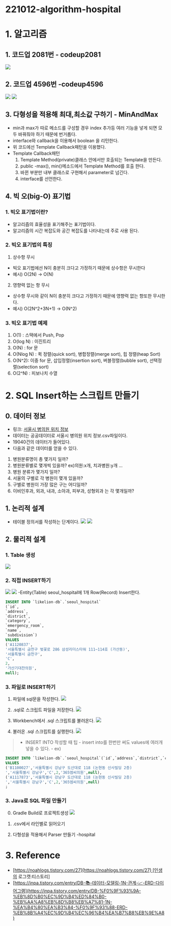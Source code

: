 # 221012-algorithm-hospital

# 1. 알고리즘
## 1. 코드업 2081번 - codeup2081
![](https://velog.velcdn.com/images/lyj1023/post/06c67437-a15f-4f64-b432-46df182a8fd9/image.png)

 
## 2. 코드업 4596번 -codeup4596
![](https://velog.velcdn.com/images/lyj1023/post/301ad3bd-2648-4eda-942f-bd445a65987e/image.png)
![](https://velog.velcdn.com/images/lyj1023/post/3462cee5-479f-475d-a277-147f94fab0b5/image.png)


## 3. 다형성을 적용해 최대,최소값 구하기 - MinAndMax
- min과 max가 따로 메소드를 구성할 경우 index 추가등 여러 기능을 넣게 되면 모두 바꿔줘야 하기 때문에 번거롭다.
- interface와 callback을 이용해서 boolean 을 리턴한다.
- 위 코드에선 Template Callback패턴을 이용했다.
- Template Callback패턴
	1) Template Method(private)클래스 안에서만 호출되는 Template을 만든다.
	2) public -max(), min()메소드에서 Template Method를 호출 한다.
 	3) 바뀐 부분만 내부 클래스로 구현해서 parameter로 넘긴다.
 	4) interface를 선언한다.

## 4. 빅 오(big-O) 표기법
### 1. 빅오 표기법이란?
- 알고리즘의 효율성을 표기해주는 표기법이다.
- 알고리즘의 시간 복잡도와 공간 복잡도를 나타내는데 주로 사용 된다.

### 2. 빅오 표기법의 특징
1) 상수항 무시
- 빅오 표기법에선 N이 충분히 크다고 가정하기 때문에 상수항은 무시한다
- 예시) O(2N) -> O(N)

2) 영향력 없는 항 무시
- 상수항 무시와 같이 N이 충분히 크다고 가정하기 때문에 영향력 없는 항또한 무시한다.
- 예시) O(2N^2+3N+1) -> O(N^2)

### 3. 빅오 표기법 예제
1) O(1) : 스택에서 Push, Pop 
2) O(log N) : 이진트리 
3) O(N) : for 문 
4) O(Nlog N) : 퀵 정렬(quick sort), 병합정렬(merge sort), 힙 정렬(heap Sort)
5) O(N^2): 이중 for 문, 삽입정렬(insertion sort), 버블정렬(bubble sort), 선택정렬(selection sort)
6) O(2^N) : 피보나치 수열

# 2. SQL Insert하는 스크립트 만들기
## 0. 데이터 정보
- 링크: [서울시 병의원 위치 정보](http://data.seoul.go.kr/dataList/OA-20337/S/1/datasetView.do#AXexec)
- 데이터는 공공데이터로 서울시 병의원 위치 정보.csv파일이다.
- 19040건의 데이터가 들어있다.
- 다음과 같은 데이터를 얻을 수 있다.
 1) 병원분류명이 총 몇가지 일까?
 2) 병원분류별로 몇개씩 있을까? ex)의원:x개, 치과병원:y개 ...
 3) 병원 분류가 몇가지 일까?
 4) 서울의 구별로 각 병원이 몇개 있을까?
 5) 구별로 병원이 가장 많은 구는 어디일까?
 6) 이비인후과, 외과, 내과, 소아과, 피부과, 성형외과 는 각 몇개일까?
 
## 1. 논리적 설계
- 테이블 정의서를 작성하는 단계이다.
![](https://velog.velcdn.com/images/lyj1023/post/5d769f44-3941-4b85-adcb-e47be277a384/image.png)
![](https://velog.velcdn.com/images/lyj1023/post/b9de18d6-49dc-49d8-a574-b8886ff0178c/image.png)


## 2. 물리적 설계
### 1. Table 생성
![](https://velog.velcdn.com/images/lyj1023/post/13a46e52-3be4-4082-ba3e-8228553c471d/image.png)

### 2. 직접 INSERT하기
![](https://velog.velcdn.com/images/lyj1023/post/e9ac3c18-7391-41ee-bfb7-91d671aaad1c/image.png)
![](https://velog.velcdn.com/images/lyj1023/post/68538cb9-c342-4b11-8bd8-c1741ad239dd/image.png)
-Entity(Table) seoul_hospital에 1개 Row(Record) Insert한다.
```sql
INSERT INTO `likelion-db`.`seoul_hospital`
(`id`,
`address`,
`district`,
`category`,
`emergency_room`,
`name`,
`subdivision`)
VALUES
('A1120837',
'서울특별시 금천구 벚꽃로 286 삼성리더스타워 111~114호 (가산동)',
'서울특별시 금천구',
'C',
2,
'가산기대찬의원',
null);
```
### 3. 파일로 INSERT하기
 1) 파일에 sql문을 작성한다.
![](https://velog.velcdn.com/images/lyj1023/post/893e086c-683e-40ad-acb6-5022ddc6128e/image.png)

 2) .sql로 스크립트 파일을 저장한다.
 ![](https://velog.velcdn.com/images/lyj1023/post/dc6de02b-83b6-42ee-962f-9687fca87ff1/image.png)

 3) Workbench에서 .sql 스크립트를 불러온다.
 ![](https://velog.velcdn.com/images/lyj1023/post/c7609670-ff15-4358-80c8-971f22390e33/image.png)

 4) 불러온 .sql 스크립트를 실행한다.
 ![](https://velog.velcdn.com/images/lyj1023/post/089918ba-d340-4189-a6fa-5ab7999438bb/image.png)

 > - INSERT INTO 작성할 때 팁
 	- insert into를 한번만 써도 values에 여러개 넣을 수 있다.
    - ex)
```sql
INSERT INTO `likelion-db`.`seoul_hospital`(`id`,`address`,`district`,`category`,`emergency_room`,`name`,`subdivision`)
VALUES
('B1100027','서울특별시 강남구 도산대로 118 (논현동 신사빌딩 2층)
','서울특별시 강남구','C',2,'365엠씨의원',null),
('A1117873','서울특별시 강남구 도산대로 118 (논현동 신사빌딩 2층)
','서울특별시 강남구','C',2,'365엠씨의원',null)
;
```

### 3. Java로 SQL 파일 만들기
 0) Gradle Build로 프로젝트생성
 ![](https://velog.velcdn.com/images/lyj1023/post/3784d7e1-eedc-4c0e-ae28-3f0456bbe429/image.png)

 1) .csv에서 라인별로 읽어오기
 
 2) 다형성을 적용해서 Parser 만들기 -hospital
 
# 3. Reference

- [https://noahlogs.tistory.com/27](https://noahlogs.tistory.com/27) [인생의 로그캣:티스토리]
- [https://inpa.tistory.com/entry/DB-📚-데이터-모델링-1N-관계-📈-ERD-다이어그램](https://inpa.tistory.com/entry/DB-%F0%9F%93%9A-%EB%8D%B0%EC%9D%B4%ED%84%B0-%EB%AA%A8%EB%8D%B8%EB%A7%81-1N-%EA%B4%80%EA%B3%84-%F0%9F%93%88-ERD-%EB%8B%A4%EC%9D%B4%EC%96%B4%EA%B7%B8%EB%9E%A8)
